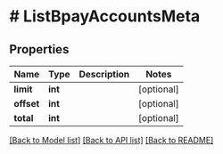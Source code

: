 # # ListBpayAccountsMeta

## Properties

Name | Type | Description | Notes
------------ | ------------- | ------------- | -------------
**limit** | **int** |  | [optional]
**offset** | **int** |  | [optional]
**total** | **int** |  | [optional]

[[Back to Model list]](../../README.md#models) [[Back to API list]](../../README.md#endpoints) [[Back to README]](../../README.md)
